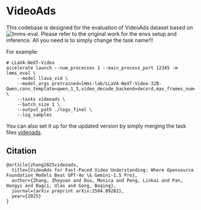 # VideoAds

This codebase is designed for the evaluation of VideoAds dataset based on ![lmms-eval](https://github.com/EvolvingLMMs-Lab/lmms-eval). Please refer to the original work for the envs setup and inference. All you need is to simply change the task name!!!

For example:
```
# LLaVA-NeXT-Video
accelerate launch --num_processes 1 --main_process_port 12345 -m lmms_eval \
    --model llava_vid \
    --model_args pretrained=lmms-lab/LLaVA-NeXT-Video-32B-Qwen,conv_template=qwen_1_5,video_decode_backend=decord,max_frames_num=32,mm_spatial_pool_mode=average,mm_newline_position=grid,mm_resampler_location=after \
    --tasks videoads \
    --batch_size 1 \
    --output_path ./logs_final \
    --log_samples
```

You can also set it up for the updated version by simply merging the task files [videoads](../lmms_eval/tasks/videoads).

## Citation
```
@article{zhang2025videoads,
  title={VideoAds for Fast-Paced Video Understanding: Where Opensource Foundation Models Beat GPT-4o \& Gemini-1.5 Pro},
  author={Zhang, Zheyuan and Dou, Monica and Peng, Linkai and Pan, Hongyi and Bagci, Ulas and Gong, Boqing},
  journal={arXiv preprint arXiv:2504.09282},
  year={2025}
}
```
